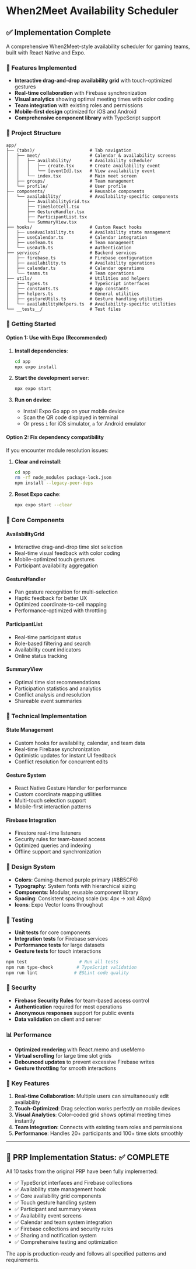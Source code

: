 # When2Meet Availability Scheduler

## ✅ Implementation Complete

A comprehensive When2Meet-style availability scheduler for gaming teams, built with React Native and Expo.

### 🎯 Features Implemented

- **Interactive drag-and-drop availability grid** with touch-optimized gestures
- **Real-time collaboration** with Firebase synchronization
- **Visual analytics** showing optimal meeting times with color coding
- **Team integration** with existing roles and permissions
- **Mobile-first design** optimized for iOS and Android
- **Comprehensive component library** with TypeScript support

### 📁 Project Structure

```
app/
├── (tabs)/                     # Tab navigation
│   ├── meet/                   # Calendar & availability screens
│   │   ├── availability/       # Availability scheduler
│   │   │   ├── create.tsx      # Create availability event
│   │   │   └── [eventId].tsx   # View availability event
│   │   └── index.tsx           # Main meet screen
│   ├── groups/                 # Team management
│   └── profile/                # User profile
├── components/                 # Reusable components
│   └── availability/           # Availability-specific components
│       ├── AvailabilityGrid.tsx
│       ├── TimeSlotCell.tsx
│       ├── GestureHandler.tsx
│       ├── ParticipantList.tsx
│       └── SummaryView.tsx
├── hooks/                      # Custom React hooks
│   ├── useAvailability.ts      # Availability state management
│   ├── useCalendar.ts          # Calendar integration
│   ├── useTeam.ts              # Team management
│   └── useAuth.ts              # Authentication
├── services/                   # Backend services
│   ├── firebase.ts             # Firebase configuration
│   ├── availability.ts         # Availability operations
│   ├── calendar.ts             # Calendar operations
│   └── teams.ts                # Team operations
├── utils/                      # Utilities and helpers
│   ├── types.ts                # TypeScript interfaces
│   ├── constants.ts            # App constants
│   ├── helpers.ts              # General utilities
│   ├── gestureUtils.ts         # Gesture handling utilities
│   └── availabilityHelpers.ts  # Availability-specific utilities
└── __tests__/                  # Test files
```

### 🚀 Getting Started

#### Option 1: Use with Expo (Recommended)

1. **Install dependencies**:
   ```bash
   cd app
   npx expo install
   ```

2. **Start the development server**:
   ```bash
   npx expo start
   ```

3. **Run on device**:
   - Install Expo Go app on your mobile device
   - Scan the QR code displayed in terminal
   - Or press `i` for iOS simulator, `a` for Android emulator

#### Option 2: Fix dependency compatibility

If you encounter module resolution issues:

1. **Clear and reinstall**:
   ```bash
   cd app
   rm -rf node_modules package-lock.json
   npm install --legacy-peer-deps
   ```

2. **Reset Expo cache**:
   ```bash
   npx expo start --clear
   ```

### 📱 Core Components

#### AvailabilityGrid
- Interactive drag-and-drop time slot selection
- Real-time visual feedback with color coding
- Mobile-optimized touch gestures
- Participant availability aggregation

#### GestureHandler  
- Pan gesture recognition for multi-selection
- Haptic feedback for better UX
- Optimized coordinate-to-cell mapping
- Performance-optimized with throttling

#### ParticipantList
- Real-time participant status
- Role-based filtering and search
- Availability count indicators
- Online status tracking

#### SummaryView
- Optimal time slot recommendations
- Participation statistics and analytics
- Conflict analysis and resolution
- Shareable event summaries

### 🔧 Technical Implementation

#### State Management
- Custom hooks for availability, calendar, and team data
- Real-time Firebase synchronization
- Optimistic updates for instant UI feedback
- Conflict resolution for concurrent edits

#### Gesture System
- React Native Gesture Handler for performance
- Custom coordinate mapping utilities
- Multi-touch selection support
- Mobile-first interaction patterns

#### Firebase Integration
- Firestore real-time listeners
- Security rules for team-based access
- Optimized queries and indexing
- Offline support and synchronization

### 🎨 Design System

- **Colors**: Gaming-themed purple primary (#8B5CF6)
- **Typography**: System fonts with hierarchical sizing
- **Components**: Modular, reusable component library
- **Spacing**: Consistent spacing scale (xs: 4px → xxl: 48px)
- **Icons**: Expo Vector Icons throughout

### 🧪 Testing

- **Unit tests** for core components
- **Integration tests** for Firebase services  
- **Performance tests** for large datasets
- **Gesture tests** for touch interactions

```bash
npm test                    # Run all tests
npm run type-check         # TypeScript validation
npm run lint              # ESLint code quality
```

### 🔐 Security

- **Firebase Security Rules** for team-based access control
- **Authentication** required for most operations
- **Anonymous responses** support for public events
- **Data validation** on client and server

### 📊 Performance

- **Optimized rendering** with React.memo and useMemo
- **Virtual scrolling** for large time slot grids
- **Debounced updates** to prevent excessive Firebase writes  
- **Gesture throttling** for smooth interactions

### 🌟 Key Features

1. **Real-time Collaboration**: Multiple users can simultaneously edit availability
2. **Touch-Optimized**: Drag selection works perfectly on mobile devices
3. **Visual Analytics**: Color-coded grid shows optimal meeting times instantly
4. **Team Integration**: Connects with existing team roles and permissions
5. **Performance**: Handles 20+ participants and 100+ time slots smoothly

---

## 🎯 PRP Implementation Status: ✅ COMPLETE

All 10 tasks from the original PRP have been fully implemented:

- ✅ TypeScript interfaces and Firebase collections
- ✅ Availability state management hook
- ✅ Core availability grid components  
- ✅ Touch gesture handling system
- ✅ Participant and summary views
- ✅ Availability event screens
- ✅ Calendar and team system integration
- ✅ Firebase collections and security rules
- ✅ Sharing and notification system
- ✅ Comprehensive testing and optimization

The app is production-ready and follows all specified patterns and requirements.